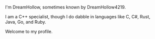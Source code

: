 I'm DreamHollow, sometimes known by DreamHollow4219.

I am a C++ specialist, though I do dabble in languages like C, C#, Rust, Java, Go, and Ruby.

Welcome to my profile.

<!---
[![GitHub Streak](https://streak-stats.demolab.com/?user=DreamHollow)](https://git.io/streak-stats)
--->

<!---
DreamHollow/DreamHollow is a ✨ special ✨ repository because its `README.md` (this file) appears on your GitHub profile.
You can click the Preview link to take a look at your changes.
--->
